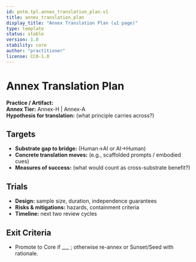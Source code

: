 ```yaml
---
id: potm.tpl.annex_translation_plan.v1
title: annex_translation_plan
display_title: "Annex Translation Plan (≤1 page)"
type: template
status: stable
version: 1.0
stability: core
author: "practitioner"
license: CC0-1.0
---
```


# Annex Translation Plan

**Practice / Artifact:**  
**Annex Tier:** Annex-H | Annex-A  
**Hypothesis for translation:** (what principle carries across?)  

## Targets
- **Substrate gap to bridge:** (Human→AI or AI→Human)  
- **Concrete translation moves:** (e.g., scaffolded prompts / embodied cues)  
- **Measures of success:** (what would count as cross-substrate benefit?)

## Trials
- **Design:** sample size, duration, independence guarantees  
- **Risks & mitigations:** hazards, containment criteria  
- **Timeline:** next two review cycles

## Exit Criteria
- Promote to Core if ___ ; otherwise re-annex or Sunset/Seed with rationale.

